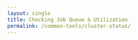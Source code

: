 ```yaml
---
layout: single
title: Checking Job Queue & Utilization
permalink: /common-tools/cluster-status/
---
```



